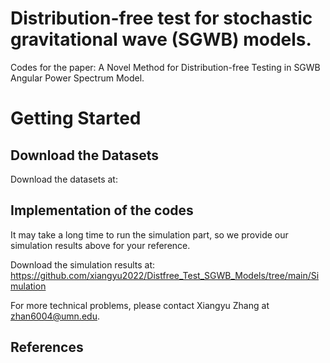 # Distribution-free test for stochastic gravitational wave (SGWB) models. 

Codes for the paper: A Novel Method for Distribution-free Testing in SGWB Angular Power Spectrum Model.

# Getting Started

## Download the Datasets

Download the datasets at:


## Implementation of the codes 

It may take a long time to run the simulation part, so we provide our simulation results above for your reference. 

Download the simulation results at: https://github.com/xiangyu2022/Distfree_Test_SGWB_Models/tree/main/Simulation

For more technical problems, please contact Xiangyu Zhang at zhan6004@umn.edu.


## References

